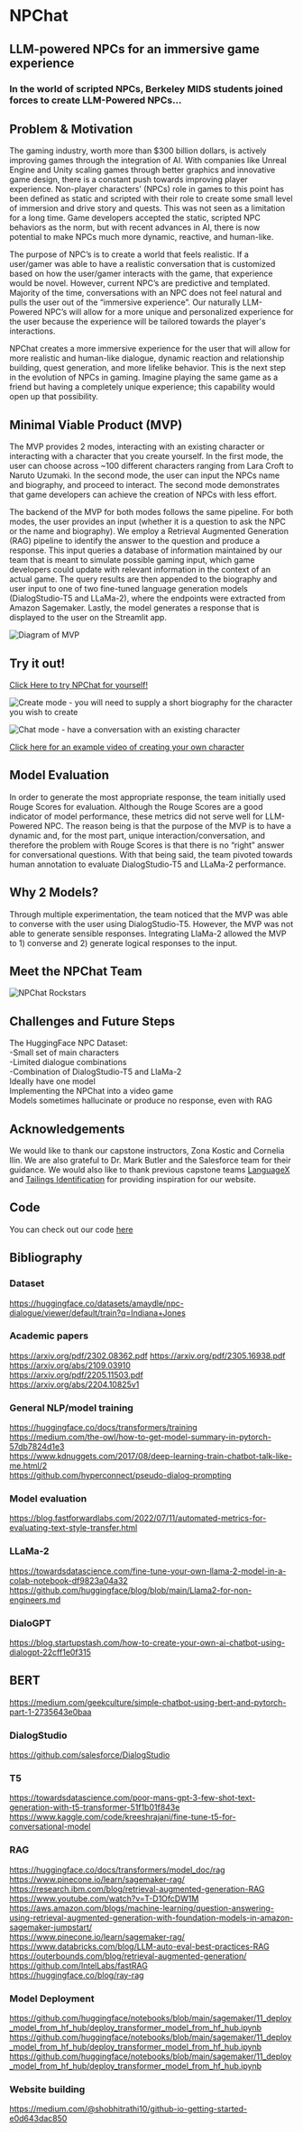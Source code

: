 # NPChat
## LLM-powered NPCs for an immersive game experience

### In the world of scripted NPCs, Berkeley MIDS students joined forces to create LLM-Powered NPCs…

## Problem & Motivation
The gaming industry, worth more than $300 billion dollars, is actively improving games through the integration of AI. With companies like Unreal Engine and Unity scaling games through better graphics and innovative game design, there is a constant push towards improving player experience. Non-player characters’ (NPCs) role in games to this point has been defined as static and scripted with their role to create some small level of immersion and drive story and quests. This was not seen as a limitation for a long time. Game developers accepted the static, scripted NPC behaviors as the norm, but with recent advances in AI, there is now potential to make NPCs much more dynamic, reactive, and human-like.
 
The purpose of NPC’s is to create a world that feels realistic. If a user/gamer was able to have a realistic conversation that is customized based on how the user/gamer interacts with the game, that experience would be novel. However, current NPC’s are predictive and templated. Majority of the time, conversations with an NPC does not feel natural and pulls the user out of the “immersive experience”. Our naturally LLM-Powered NPC’s will allow for a more unique and personalized experience for the user because the experience will be tailored towards the player's interactions.
 
NPChat creates a more immersive experience for the user that will allow for more realistic and human-like dialogue, dynamic reaction and relationship building, quest generation, and more lifelike behavior. This is the next step in the evolution of NPCs in gaming. Imagine playing the same game as a friend but having a completely unique experience; this capability would open up that possibility.

## Minimal Viable Product (MVP)

The MVP provides 2 modes, interacting with an existing character or interacting with a character that you create yourself. In the first mode, the user can choose across ~100 different characters ranging from Lara Croft to Naruto Uzumaki. In the second mode, the user can input the NPCs name and biography, and proceed to interact. The second mode demonstrates that game developers can achieve the creation of NPCs with less effort.

The backend of the MVP for both modes follows the same pipeline. For both modes, the user provides an input (whether it is a question to ask the NPC or the name and biography). We employ a Retrieval Augmented Generation (RAG) pipeline to identify the answer to the question and produce a response. This input queries a database of information maintained by our team that is meant to simulate possible gaming input, which game developers could update with relevant information in the context of an actual game. The query results are then appended to the biography and user input to one of two fine-tuned language generation models (DialogStudio-T5 and LLaMa-2), where the endpoints were extracted from Amazon Sagemaker. Lastly, the model generates a response that is displayed to the user on the Streamlit app.

![Diagram of MVP](/images/MVP.png)

## Try it out!
[Click Here to try NPChat for yourself!](https://chatbot-kf5skpawx3ew3ho63mnlub.streamlit.app)  

![Create mode - you will need to supply a short biography for the character you wish to create](/images/create.png)

![Chat mode - have a conversation with an existing character](/images/chat.png)

[Click here for an example video of creating your own character](https://github.com/slhoover/NPChat/assets/89613712/846eb12a-22fc-4466-adf9-49c44ce29ca5)


 
## Model Evaluation
In order to generate the most appropriate response, the team initially used Rouge Scores for evaluation. Although the Rouge Scores are a good indicator of model performance, these metrics did not serve well for LLM-Powered NPC. The reason being is that the purpose of the MVP is to have a dynamic and, for the most part, unique interaction/conversation, and therefore the problem with Rouge Scores is that there is no “right” answer for conversational questions. With that being said, the team pivoted towards human annotation to evaluate DialogStudio-T5 and LLaMa-2 performance.
 
## Why 2 Models? 
Through multiple experimentation, the team noticed that the MVP was able to converse with the user using DialogStudio-T5. However, the MVP was not able to generate sensible responses. Integrating LlaMa-2 allowed the MVP to 1) converse and 2) generate logical responses to the input. 


## Meet the NPChat Team
![NPChat Rockstars](/images/team.png)

## Challenges and Future Steps 
The HuggingFace NPC Dataset:  
-Small set of main characters  
-Limited dialogue combinations  
-Combination of DialogStudio-T5 and LlaMa-2  
Ideally have one model  
Implementing the NPChat into a video game  
Models sometimes hallucinate or produce no response, even with RAG

## Acknowledgements

We would like to thank our capstone instructors, Zona Kostic and Cornelia Ilin. We are also grateful to Dr. Mark Butler and the Salesforce team for their guidance. We would also like to thank previous capstone teams [LanguageX](https://www.ischool.berkeley.edu/projects/2023/languagex) and [Tailings Identification](https://ginnyp.github.io/tailings) for providing inspiration for our website.

## Code

You can check out our code [here](https://github.com/slhoover/NPChat)

## Bibliography

### Dataset
https://huggingface.co/datasets/amaydle/npc-dialogue/viewer/default/train?q=Indiana+Jones

### Academic papers
https://arxiv.org/pdf/2302.08362.pdf 
https://arxiv.org/pdf/2305.16938.pdf  
https://arxiv.org/abs/2109.03910  
https://arxiv.org/pdf/2205.11503.pdf  
https://arxiv.org/abs/2204.10825v1  


### General NLP/model training
https://huggingface.co/docs/transformers/training  
https://medium.com/the-owl/how-to-get-model-summary-in-pytorch-57db7824d1e3  
https://www.kdnuggets.com/2017/08/deep-learning-train-chatbot-talk-like-me.html/2  
https://github.com/hyperconnect/pseudo-dialog-prompting 

### Model evaluation
https://blog.fastforwardlabs.com/2022/07/11/automated-metrics-for-evaluating-text-style-transfer.html  

### LLaMa-2
https://towardsdatascience.com/fine-tune-your-own-llama-2-model-in-a-colab-notebook-df9823a04a32  
https://github.com/huggingface/blog/blob/main/Llama2-for-non-engineers.md  


### DialoGPT
https://blog.startupstash.com/how-to-create-your-own-ai-chatbot-using-dialogpt-22cff1e0f315  

## BERT
https://medium.com/geekculture/simple-chatbot-using-bert-and-pytorch-part-1-2735643e0baa  

### DialogStudio
https://github.com/salesforce/DialogStudio  

### T5
https://towardsdatascience.com/poor-mans-gpt-3-few-shot-text-generation-with-t5-transformer-51f1b01f843e  
https://www.kaggle.com/code/kreeshrajani/fine-tune-t5-for-conversational-model  


### RAG
https://huggingface.co/docs/transformers/model_doc/rag  
https://www.pinecone.io/learn/sagemaker-rag/  
https://research.ibm.com/blog/retrieval-augmented-generation-RAG  
https://www.youtube.com/watch?v=T-D1OfcDW1M  
https://aws.amazon.com/blogs/machine-learning/question-answering-using-retrieval-augmented-generation-with-foundation-models-in-amazon-sagemaker-jumpstart/  
https://www.pinecone.io/learn/sagemaker-rag/  
https://www.databricks.com/blog/LLM-auto-eval-best-practices-RAG  
https://outerbounds.com/blog/retrieval-augmented-generation/  
https://github.com/IntelLabs/fastRAG  
https://huggingface.co/blog/ray-rag  



### Model Deployment
https://github.com/huggingface/notebooks/blob/main/sagemaker/11_deploy_model_from_hf_hub/deploy_transformer_model_from_hf_hub.ipynb  
https://github.com/huggingface/notebooks/blob/main/sagemaker/11_deploy_model_from_hf_hub/deploy_transformer_model_from_hf_hub.ipynb  
https://github.com/huggingface/notebooks/blob/main/sagemaker/11_deploy_model_from_hf_hub/deploy_transformer_model_from_hf_hub.ipynb  

### Website building
https://medium.com/@shobhitrathi10/github-io-getting-started-e0d643dac850  
